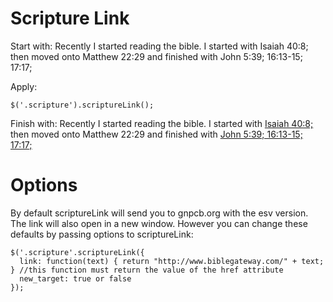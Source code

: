 # Scripture Link

Start with:
    Recently I started reading the bible. I started with <span class="scripture">Isaiah 40:8;</span>
    then moved onto <span>Matthew 22:29</span> and finished with <span class="scripture">John 5:39; 16:13-15; 17:17;</span> 

Apply:

    $('.scripture').scriptureLink();

Finish with:
    Recently I started reading the bible.  I started with <a href="http://www.gnpcb.org/esv/search/?q=Isaiah+40:8;" target="_blank">Isaiah 40:8;</a>
    then moved onto <span>Matthew 22:29</span> and finished with <a href="http://www.gnpcb.org/esv/search/?q=John+5:39;+16:13-15;+17:17;" target="_blank">John 5:39; 16:13-15; 17:17;</a>

# Options 

  By default scriptureLink will send you to gnpcb.org with the esv version.  The link will also open in a new window.
  However you can change these defaults by passing options to scriptureLink:

    $('.scripture'.scriptureLink({
      link: function(text) { return "http://www.biblegateway.com/" + text; } //this function must return the value of the href attribute      
      new_target: true or false
    });

